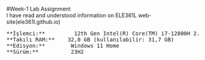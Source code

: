 #Week-1 Lab Assignment  
I have read and understood information on ELE361L web-site(ele361l.github.io)  
<pre>**İşlemci:**&nbsp;&nbsp;&nbsp;&nbsp;&nbsp;&nbsp;&nbsp;&nbsp;&nbsp;12th Gen Intel(R) Core(TM) i7-12800H 2.40 GHz  
**Takılı RAM:**&nbsp;&nbsp;&nbsp;&nbsp;32,0 GB (kullanılabilir: 31,7 GB)  
**Edisyon:**&nbsp;&nbsp;&nbsp;&nbsp;&nbsp;&nbsp;&nbsp;&nbsp;Windows 11 Home   
**Sürüm:**&nbsp;&nbsp;&nbsp;&nbsp;&nbsp;&nbsp;&nbsp;&nbsp;&nbsp;&nbsp;23H2<pre>
